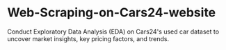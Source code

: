 # Web-Scraping-on-Cars24-website
Conduct Exploratory Data Analysis (EDA) on Cars24's used car dataset to uncover market insights, key pricing factors, and trends.

